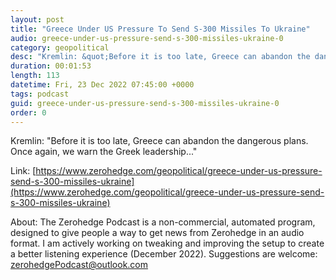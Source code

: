 ```yaml
---
layout: post
title: "Greece Under US Pressure To Send S-300 Missiles To Ukraine"
audio: greece-under-us-pressure-send-s-300-missiles-ukraine-0
category: geopolitical
desc: "Kremlin: &quot;Before it is too late, Greece can abandon the dangerous plans. Once again, we warn the Greek leadership...&quot;"
duration: 00:01:53
length: 113
datetime: Fri, 23 Dec 2022 07:45:00 +0000
tags: podcast
guid: greece-under-us-pressure-send-s-300-missiles-ukraine-0
order: 0
---
```

Kremlin: &quot;Before it is too late, Greece can abandon the dangerous plans. Once again, we warn the Greek leadership...&quot;

Link: [https://www.zerohedge.com/geopolitical/greece-under-us-pressure-send-s-300-missiles-ukraine](https://www.zerohedge.com/geopolitical/greece-under-us-pressure-send-s-300-missiles-ukraine)

About: The Zerohedge Podcast is a non-commercial, automated program, designed to give people a way to get news from Zerohedge in an audio format.  I am actively working on tweaking and improving the setup to create a better listening experience (December 2022).  Suggestions are welcome: [zerohedgePodcast@outlook.com](mailto:zerohedgePodcast@outlook.com)